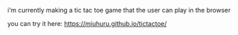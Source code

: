 i'm currently making a tic tac toe game that the user can play in the browser

you can try it here: https://miuhuru.github.io/tictactoe/
